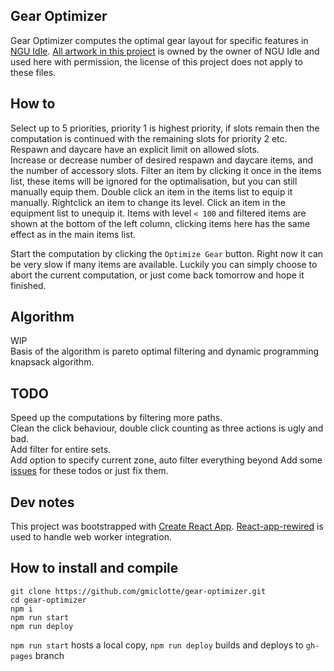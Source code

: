 ## Gear Optimizer

Gear Optimizer computes the optimal gear layout for specific features in [NGU Idle](https://www.kongregate.com/games/somethingggg/ngu-idle). [All artwork in this project](src/assets/img) is owned by the owner of NGU Idle and used here with permission, the license of this project does not apply to these files.  

## How to

Select up to 5 priorities, priority 1 is highest priority, if slots remain then the computation is continued with the remaining slots for priority 2 etc. Respawn and daycare have an explicit limit on allowed slots.  
Increase or decrease number of desired respawn and daycare items, and the number of accessory slots. Filter an item by clicking it once in the items list, these items will be ignored for the optimalisation, but you can still manually equip them. Double click an item in the items list to equip it manually. Rightclick an item to change its level. Click an item in the equipment list to unequip it. Items with level `< 100` and filtered items are shown at the bottom of the left column, clicking items here has the same effect as in the main items list.  

Start the computation by clicking the `Optimize Gear` button. Right now it can be very slow if many items are available. Luckily you can simply choose to abort the current computation, or just come back tomorrow and hope it finished.

## Algorithm

WIP  
Basis of the algorithm is pareto optimal filtering and dynamic programming knapsack algorithm.

## TODO

Speed up the computations by filtering more paths.  
Clean the click behaviour, double click counting as three actions is ugly and bad.  
Add filter for entire sets.  
Add option to specify current zone, auto filter everything beyond
Add some [issues](https://github.com/gmiclotte/gear-optimizer/issues) for these todos or just fix them.  

## Dev notes

This project was bootstrapped with [Create React App](https://github.com/facebook/create-react-app). [React-app-rewired](https://github.com/timarney/react-app-rewired) is used to handle web worker integration.

## How to install and compile

```
git clone https://github.com/gmiclotte/gear-optimizer.git  
cd gear-optimizer  
npm i  
npm run start  
npm run deploy  
```
`npm run start` hosts a local copy, `npm run deploy` builds and deploys to `gh-pages` branch
